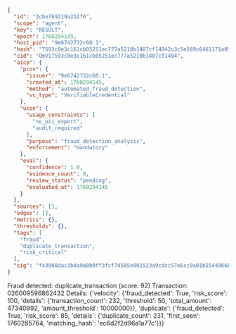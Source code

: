 ```json
{
  "id": "3cbe769219a2b2f6",
  "scope": "agent",
  "key": "RESULT",
  "epoch": 1760294145,
  "host_pid": "9e6742732c60:1",
  "hash": "7593c8e3c161cb05251ec777a5210b1407cf14942c3c5e569c6461171a059a31",
  "cid": "QmV17593c8e3c161cb05251ec777a5210b1407cf1494",
  "aicp": {
    "prov": {
      "issuer": "9e6742732c60:1",
      "created_at": 1760294145,
      "method": "automated_fraud_detection",
      "vc_type": "VerifiableCredential"
    },
    "ucon": {
      "usage_constraints": [
        "no_pii_export",
        "audit_required"
      ],
      "purpose": "fraud_detection_analysis",
      "enforcement": "mandatory"
    },
    "eval": {
      "confidence": 1.0,
      "evidence_count": 0,
      "review_status": "pending",
      "evaluated_at": 1760294145
    }
  },
  "sources": [],
  "edges": [],
  "metrics": {},
  "thresholds": {},
  "tags": [
    "fraud",
    "duplicate_transaction",
    "risk_critical"
  ],
  "sig": "f43968dac3b4a9b8b0ff3fcf74505e001523a9cdcc57e6cc9a01b5544966bc10"
}
```

Fraud detected: duplicate_transaction (score: 92)
Transaction: 026009596862432
Details: {'velocity': {'fraud_detected': True, 'risk_score': 100, 'details': {'transaction_count': 232, 'threshold': 50, 'total_amount': 47340992, 'amount_threshold': 10000000}}, 'duplicate': {'fraud_detected': True, 'risk_score': 85, 'details': {'duplicate_count': 231, 'first_seen': 1760285764, 'matching_hash': 'ec6d2f2d96a1a77c'}}}